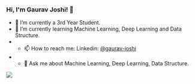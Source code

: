 ### Hi, I'm Gaurav Joshi! 👋

- 🔭 I’m currently a 3rd Year Student.
- 🌱 I’m currently learning Machine Learning, Deep Learning and Data Structure.
- - 📫 How to reach me: Linkedin: [@gaurav-joshi](https://www.linkedin.com/in/gaurav-joshi-6308351b2/)
- - 💬 Ask me about Machine Learning, Deep Learning, Data Structure.


<img src="https://github-readme-stats.vercel.app/api?username=gaurav8668&&show_icons=true&title_color=ffffff&icon_color=bb2acf&text_color=daf7dc&bg_color=151515">
<!--
- 👯 I’m looking to collaborate on ...
- 🤔 I’m looking for help with ...
- 😄 Pronouns: ...
- ⚡ Fun fact: ...
-->
